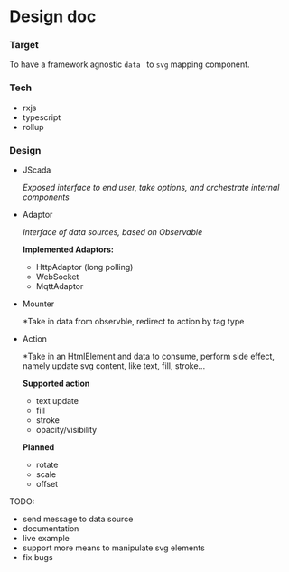# Design doc

### Target

To have a framework agnostic `data ` to `svg` mapping component.

### Tech

- rxjs
- typescript
- rollup

### Design

- JScada

  *Exposed interface to end user, take options, and orchestrate internal components*


- Adaptor

  *Interface of data sources, based on Observable*

  **Implemented Adaptors:**
  - HttpAdaptor (long polling)
  - WebSocket
  - MqttAdaptor

- Mounter

  *Take in data from observble, redirect to action by tag type

- Action

  *Take in an HtmlElement and data to consume, perform side effect, namely update svg content, like text, fill, stroke...

  **Supported action**
  - text update
  - fill
  - stroke
  - opacity/visibility

  **Planned**
  - rotate
  - scale
  - offset

TODO:

- send message to data source
- documentation
- live example
- support more means to manipulate svg elements
- fix bugs